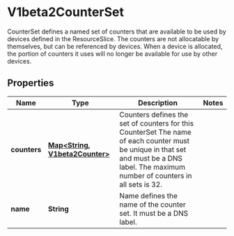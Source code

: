 

# V1beta2CounterSet

CounterSet defines a named set of counters that are available to be used by devices defined in the ResourceSlice.  The counters are not allocatable by themselves, but can be referenced by devices. When a device is allocated, the portion of counters it uses will no longer be available for use by other devices.
## Properties

Name | Type | Description | Notes
------------ | ------------- | ------------- | -------------
**counters** | [**Map&lt;String, V1beta2Counter&gt;**](V1beta2Counter.md) | Counters defines the set of counters for this CounterSet The name of each counter must be unique in that set and must be a DNS label.  The maximum number of counters in all sets is 32. | 
**name** | **String** | Name defines the name of the counter set. It must be a DNS label. | 



